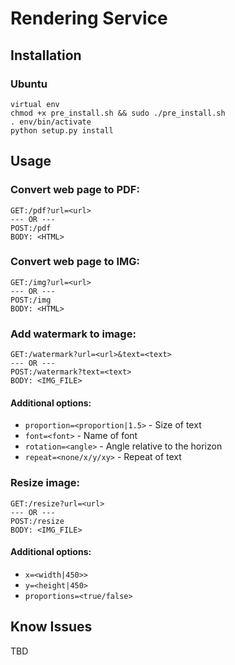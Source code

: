 Rendering Service
=================

Installation
------------

### Ubuntu

    virtual env
    chmod +x pre_install.sh && sudo ./pre_install.sh
    . env/bin/activate
    python setup.py install


Usage
-----

### Convert web page to PDF:

    GET:/pdf?url=<url>
    --- OR ---
    POST:/pdf
    BODY: <HTML>

### Convert web page to IMG:

    GET:/img?url=<url>
    --- OR ---
    POST:/img
    BODY: <HTML>

### Add watermark to image:

    GET:/watermark?url=<url>&text=<text>
    --- OR ---
    POST:/watermark?text=<text>
    BODY: <IMG_FILE>

#### Additional options:

* `proportion=<proportion|1.5>` - Size of text
* `font=<font>` - Name of font
* `rotation=<angle>` - Angle relative to the horizon
* `repeat=<none/x/y/xy>` - Repeat of text

### Resize image:

    GET:/resize?url=<url>
    --- OR ---
    POST:/resize
    BODY: <IMG_FILE>

#### Additional options:

* `x=<width|450>>`
* `y=<height|450>`
* `proportions=<true/false>`
    
Know Issues
-----------

TBD

